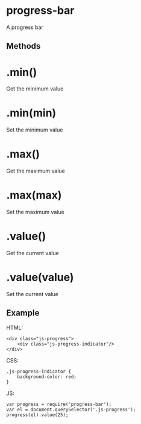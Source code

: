 # progress-bar

A progress bar

## Methods

# .min()

Get the minimum value

# .min(min)

Set the minimum value

# .max()

Get the maximum value

# .max(max)

Set the maximum value

# .value()

Get the current value

# .value(value)

Set the current value

## Example

HTML:

    <div class="js-progress">
        <div class="js-progress-indicator"/>
    </div>

CSS:

    .js-progress-indicator {
        background-color: red;
    }
  
JS:
  
    var progress = require('progress-bar');
    var el = document.querySelector('.js-progress');
    progress(el).value(25);